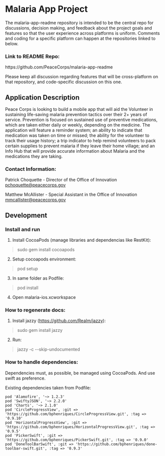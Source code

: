 <h1>Malaria App Project</h1>

The malaria-app-readme repository is intended to be the central repo for discussions, decision making, and feedback about the project goals and features so that the user experience across platforms is uniform. Comments and coding for a specific platform can happen at the repositories linked to below.

<h3>Link to README Repo:</h3> https://github.com/PeaceCorps/malaria-app-readme


Please keep all discussion regarding features that will be cross-platform on that repository, and code-specific discussion on this one.

<h2>Application Description</h2>

Peace Corps is looking to build a mobile app that will aid the Volunteer in sustaining life-saving malaria prevention tactics over their 2+ years of service. Prevention is focused on sustained use of preventive medications, which are taken either daily or weekly, depending on the medicine. The application will feature a reminder system; an ability to indicate that medication was taken on time or missed; the ability for the volunteer to track their usage history; a trip indicator to help remind volunteers to pack certain supplies to prevent malaria if they leave their home village; and an Info Hub that will provide accurate information about Malaria and the medications they are taking. 

<h3>Contact Information:</h3>

Patrick Choquette - Director of the Office of Innovation
pchoquette@peacecorps.gov

Matthew McAllister - Special Assistant in the Office of Innovation
mmcallister@peacecorps.gov

<h2>Development</h2>

<h3>Install and run </h3>

1. Install CocoaPods (manage libraries and dependencias like RestKit):
> sudo gem install cocoapods

2. Setup cocoapods environment:
> pod setup

3. In same folder as Podfile:
> pod install

4. Open malaria-ios.xcworkspace


<h3>How to regenerate docs:</h3>

1. Install jazzy (https://github.com/Realm/jazzy):

> sudo gem install jazzy

2. Run:

> jazzy -c --skip-undocumented

<h3>How to handle dependencies:</h3>

Dependencies must, as possible, be managed using CocoaPods. And use swift as preference.

Existing dependencies taken from Podfile: 
```
pod 'Alamofire', '~> 1.2.3'
pod 'SwiftyJSON', '~> 2.2.0'
pod 'Charts', '~> 2.1.0'
pod 'CircleProgressView', :git => 'https://github.com/bphenriques/CircleProgressView.git', :tag => '0.9.10'
pod 'HorizontalProgressView', :git => 'https://github.com/bphenriques/HorizontalProgressView.git', :tag => '0.9.5'
pod 'PickerSwift', :git => 'https://github.com/bphenriques/PickerSwift.git', :tag => '0.9.0'
pod 'DoneToolBarSwift', :git => 'https://github.com/bphenriques/done-toolbar-swift.git', :tag => '0.9.3'
```
